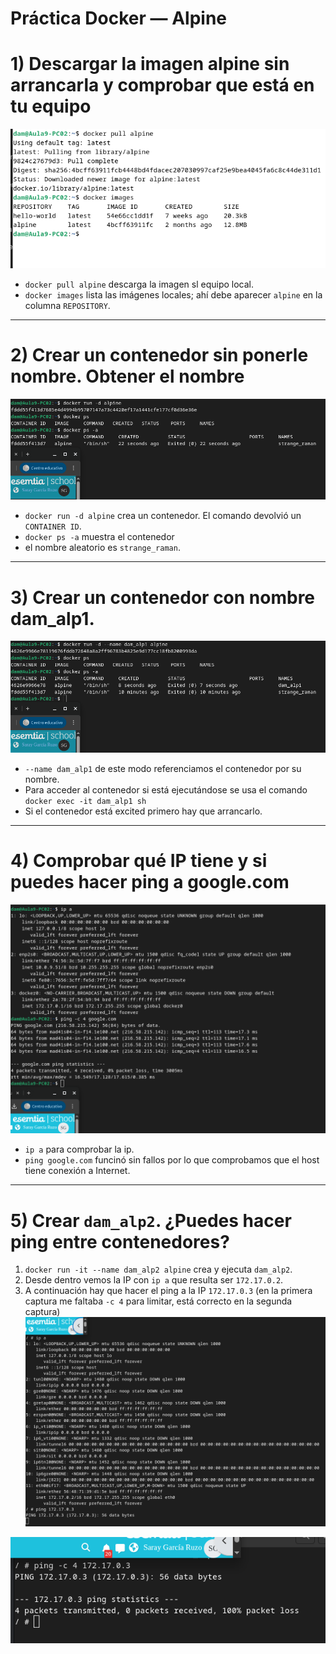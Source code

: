 # Práctica Docker — Alpine 

# 1) Descargar la imagen alpine sin arrancarla y comprobar que está en tu equipo

![1.DescargaAlpine.png](img%2F1.DescargaAlpine.png)


* `docker pull alpine` descarga la imagen sl equipo local. 
* `docker images` lista las imágenes locales; ahí debe aparecer `alpine` en la columna `REPOSITORY`.

---
# 2) Crear un contenedor sin ponerle nombre. Obtener el nombre

![2.CrearContenedorSinNombre.png](img%2F2.CrearContenedorSinNombre.png)

* `docker run -d alpine` crea un contenedor. El comando devolvió un `CONTAINER ID`.
* `docker ps -a` muestra el contenedor 
* el nombre aleatorio es `strange_raman`.

---

# 3) Crear un contenedor con nombre dam_alp1.


![3.CrearContenedorConNombre.png](img%2F3.CrearContenedorConNombre.png)

* `--name dam_alp1` de este modo referenciamos el contenedor por su nombre.
* Para acceder al contenedor si está ejecutándose se usa el comando `docker exec -it dam_alp1 sh`
* Si el contenedor está excited primero hay que arrancarlo.



---

# 4) Comprobar qué IP tiene y si puedes hacer ping a google.com
![4.IPyPINaGoogle.png](img%2F4.IPyPINaGoogle.png)


* `ip a` para comprobar la ip.
* `ping google.com` funcinó sin fallos por lo que comprobamos que el host tiene conexión a Internet.



---

# 5) Crear `dam_alp2`. ¿Puedes hacer ping entre contenedores?

1. `docker run -it --name dam_alp2 alpine` crea y ejecuta `dam_alp2`.
2. Desde dentro vemos la IP con `ip a` que resulta ser `172.17.0.2`.
3. A continuación hay que hacer el ping a la IP `172.17.0.3` (en la primera captura me faltaba `-c 4` para limitar, está correcto en la segunda captura)
![5.PinEntreContenedores.png](img%2F5.PinEntreContenedores.png)

![5.1.Pin.png](img%2F5.1.Pin.png)
